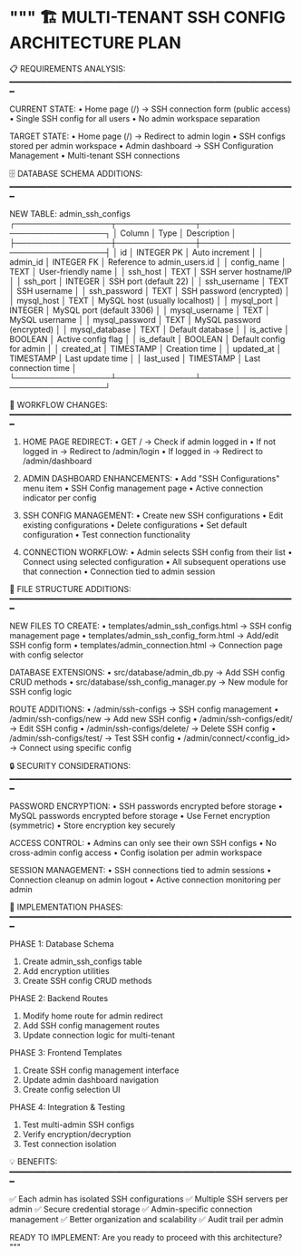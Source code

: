"""
🏗️ MULTI-TENANT SSH CONFIG ARCHITECTURE PLAN
=============================================

📋 REQUIREMENTS ANALYSIS:
━━━━━━━━━━━━━━━━━━━━━━━━━━━━━━━━━━━━━━━━━━━━━━━━━━━━━━━━━━━━

CURRENT STATE:
• Home page (/) → SSH connection form (public access)
• Single SSH config for all users
• No admin workspace separation

TARGET STATE:
• Home page (/) → Redirect to admin login
• SSH configs stored per admin workspace
• Admin dashboard → SSH Configuration Management
• Multi-tenant SSH connections

🗄️ DATABASE SCHEMA ADDITIONS:
━━━━━━━━━━━━━━━━━━━━━━━━━━━━━━━━━━━━━━━━━━━━━━━━━━━━━━━━━━━━

NEW TABLE: admin_ssh_configs
┌─────────────────┬──────────────┬─────────────────────────────────┐
│ Column          │ Type         │ Description                     │
├─────────────────┼──────────────┼─────────────────────────────────┤
│ id              │ INTEGER PK   │ Auto increment                  │
│ admin_id        │ INTEGER FK   │ Reference to admin_users.id     │
│ config_name     │ TEXT         │ User-friendly name             │
│ ssh_host        │ TEXT         │ SSH server hostname/IP         │
│ ssh_port        │ INTEGER      │ SSH port (default 22)          │
│ ssh_username    │ TEXT         │ SSH username                   │
│ ssh_password    │ TEXT         │ SSH password (encrypted)       │
│ mysql_host      │ TEXT         │ MySQL host (usually localhost) │
│ mysql_port      │ INTEGER      │ MySQL port (default 3306)      │
│ mysql_username  │ TEXT         │ MySQL username                 │
│ mysql_password  │ TEXT         │ MySQL password (encrypted)     │
│ mysql_database  │ TEXT         │ Default database               │
│ is_active       │ BOOLEAN      │ Active config flag             │
│ is_default      │ BOOLEAN      │ Default config for admin       │
│ created_at      │ TIMESTAMP    │ Creation time                  │
│ updated_at      │ TIMESTAMP    │ Last update time               │
│ last_used       │ TIMESTAMP    │ Last connection time           │
└─────────────────┴──────────────┴─────────────────────────────────┘

🔄 WORKFLOW CHANGES:
━━━━━━━━━━━━━━━━━━━━━━━━━━━━━━━━━━━━━━━━━━━━━━━━━━━━━━━━━━━━

1. HOME PAGE REDIRECT:
   • GET / → Check if admin logged in
   • If not logged in → Redirect to /admin/login
   • If logged in → Redirect to /admin/dashboard

2. ADMIN DASHBOARD ENHANCEMENTS:
   • Add "SSH Configurations" menu item
   • SSH Config management page
   • Active connection indicator per config

3. SSH CONFIG MANAGEMENT:
   • Create new SSH configurations
   • Edit existing configurations
   • Delete configurations
   • Set default configuration
   • Test connection functionality

4. CONNECTION WORKFLOW:
   • Admin selects SSH config from their list
   • Connect using selected configuration
   • All subsequent operations use that connection
   • Connection tied to admin session

📁 FILE STRUCTURE ADDITIONS:
━━━━━━━━━━━━━━━━━━━━━━━━━━━━━━━━━━━━━━━━━━━━━━━━━━━━━━━━━━━━

NEW FILES TO CREATE:
• templates/admin_ssh_configs.html       → SSH config management page
• templates/admin_ssh_config_form.html   → Add/edit SSH config form
• templates/admin_connection.html        → Connection page with config selector

DATABASE EXTENSIONS:
• src/database/admin_db.py               → Add SSH config CRUD methods
• src/database/ssh_config_manager.py     → New module for SSH config logic

ROUTE ADDITIONS:
• /admin/ssh-configs                     → SSH config management
• /admin/ssh-configs/new                 → Add new SSH config
• /admin/ssh-configs/edit/<id>           → Edit SSH config
• /admin/ssh-configs/delete/<id>         → Delete SSH config
• /admin/ssh-configs/test/<id>           → Test SSH config
• /admin/connect/<config_id>             → Connect using specific config

🔒 SECURITY CONSIDERATIONS:
━━━━━━━━━━━━━━━━━━━━━━━━━━━━━━━━━━━━━━━━━━━━━━━━━━━━━━━━━━━━

PASSWORD ENCRYPTION:
• SSH passwords encrypted before storage
• MySQL passwords encrypted before storage
• Use Fernet encryption (symmetric)
• Store encryption key securely

ACCESS CONTROL:
• Admins can only see their own SSH configs
• No cross-admin config access
• Config isolation per admin workspace

SESSION MANAGEMENT:
• SSH connections tied to admin sessions
• Connection cleanup on admin logout
• Active connection monitoring per admin

🚀 IMPLEMENTATION PHASES:
━━━━━━━━━━━━━━━━━━━━━━━━━━━━━━━━━━━━━━━━━━━━━━━━━━━━━━━━━━━━

PHASE 1: Database Schema
1. Create admin_ssh_configs table
2. Add encryption utilities
3. Create SSH config CRUD methods

PHASE 2: Backend Routes
1. Modify home route for admin redirect
2. Add SSH config management routes
3. Update connection logic for multi-tenant

PHASE 3: Frontend Templates
1. Create SSH config management interface
2. Update admin dashboard navigation
3. Create config selection UI

PHASE 4: Integration & Testing
1. Test multi-admin SSH configs
2. Verify encryption/decryption
3. Test connection isolation

💡 BENEFITS:
━━━━━━━━━━━━━━━━━━━━━━━━━━━━━━━━━━━━━━━━━━━━━━━━━━━━━━━━━━━━

✅ Each admin has isolated SSH configurations
✅ Multiple SSH servers per admin
✅ Secure credential storage
✅ Admin-specific connection management
✅ Better organization and scalability
✅ Audit trail per admin

READY TO IMPLEMENT: Are you ready to proceed with this architecture?
"""
